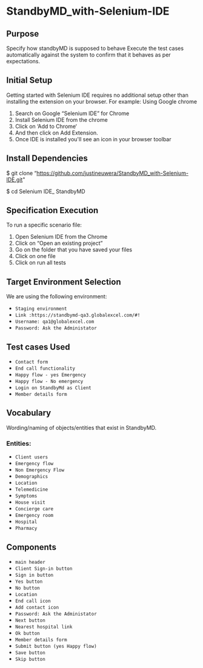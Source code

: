 # StandbyMD_with-Selenium-IDE

## Purpose
Specify how standbyMD is supposed to behave
Execute the test cases automatically  against the system to confirm that it behaves as per expectations.

## Initial Setup

Getting started with Selenium IDE requires no additional setup other than installing the extension on your browser. 
For example: Using Google chrome

1. Search on Google “Selenium IDE” for Chrome
2. Install Selenium IDE from the chrome
3. Click on ‘Add to Chrome‘ 
4. And then click on Add Extension.
5. Once IDE is installed you'll see an icon in your browser toolbar 

## Install Dependencies

$ git clone “https://github.com/justineuwera/StandbyMD_with-Selenium-IDE.git" 

$ cd Selenium IDE_ StandbyMD 

## Specification Execution

To run a specific scenario file:
1. Open Selenium IDE from the Chrome
2. Click on “Open an existing project” 
3. Go on the folder that you have saved your files
4. Click on one file 
5. Click on run all tests

## Target Environment Selection

We are using the following environment:
* `Staging environment`
* `Link :https://standbymd-qa3.globalexcel.com/#!`
* `Username: qa1@globalexcel.com`
* `Password: Ask the Administator `

## Test cases Used

* `Contact form`
* `End call functionality`
* `Happy flow - yes Emergency`
* `Happy flow - No emergency`
* `Login on StandbyMd as Client`
* `Member details form `

## Vocabulary

Wording/naming of objects/entities that exist in StandbyMD.

### Entities:

* `Client users`
* `Emergency flow`
* `Non Emergency Flow`
* `Demographics`
* `Location `
* `Telemedicine `
* `Symptoms`
* `House visit `
* `Concierge care`
* `Emergency room`
* `Hospital`
* `Pharmacy `
 
## Components

* `main header`
* `Client Sign-in button `
* `Sign in button`
* `Yes button `
* `No button`
* `Location `
* `End call icon`
* `Add contact icon `
* `Password: Ask the Administator `
* `Next button `
* `Nearest hospital link`
* `Ok button `
* `Member details form`
* `Submit button (yes Happy flow) `
* `Save button `
* `Skip button `
